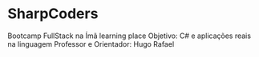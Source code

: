 # SharpCoders

Bootcamp FullStack na Ímã learning place
Objetivo: C# e aplicações reais na linguagem
Professor e Orientador: Hugo Rafael
